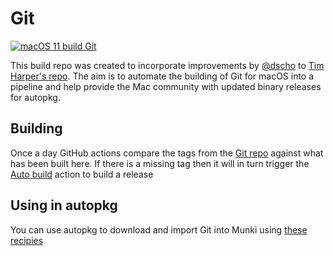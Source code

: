 # Git

[![macOS 11 build Git](https://github.com/rorymurdock/git/actions/workflows/auto_build.yml/badge.svg)](https://github.com/rorymurdock/git/actions/workflows/auto_build.yml)

This build repo was created to incorporate improvements by [@dscho](https://github.com/dscho) to [Tim Harper's repo](https://github.com/timcharper/git_osx_installer/issues). The aim is to automate the building of Git for macOS into a pipeline and help provide the Mac community with updated binary releases for autopkg.

## Building

Once a day GitHub actions compare the tags from the [Git repo](https://github.com/git/git/tags) against what has been built here. If there is a missing tag then it will in turn trigger the [Auto build](.github/workflows/auto_build.yml) action to build a release

## Using in autopkg

You can use autopkg to download and import Git into Munki using [these recipies](https://github.com/rorymurdock/rorymurdock-recipes/tree/main/Git)
